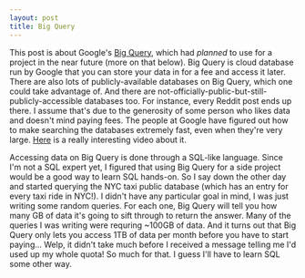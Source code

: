 ```yaml
---
layout: post
title: Big Query
---
```


This post is about Google's [Big Query](https://cloud.google.com/bigquery), which had _planned_ to use for a project in the near future (more on that below). Big Query is cloud database run by Google that you can store your data in for a fee and access it later. There are also lots of publicly-available databases on Big Query, which one could take advantage of. And there are not-officially-public-but-still-publicly-accessible databases too. For instance, every Reddit post ends up there. I assume that's due to the generosity of some person who likes data and doesn't mind paying fees. The people at Google have figured out how to make searching the databases extremely fast, even when they're very large. [Here](https://www.youtube.com/watch?v=UueWySREWvk) is a really interesting video about it.

Accessing data on Big Query is done through a SQL-like language. Since I'm not a SQL expert yet, I figured that using Big Query for a side project would be a good way to learn SQL hands-on. So I say down the other day and started querying the NYC taxi public database (which has an entry for every taxi ride in NYC!). I didn't have any particular goal in mind, I was just writing some random queries. For each one, Big Query will tell you how many GB of data it's going to sift through to return the answer. Many of the queries I was writing were requring ~100GB of data. And it turns out that Big Query only lets you access 1TB of data per month before you have to start paying... Welp, it didn't take much before I received a message telling me I'd used up my whole quota! So much for that. I guess I'll have to learn SQL some other way.

